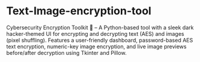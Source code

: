 # Text-Image-encryption-tool
Cybersecurity Encryption Toolkit 🔐 – A Python-based tool with a sleek dark hacker-themed UI for encrypting and decrypting text (AES) and images (pixel shuffling). Features a user-friendly dashboard, password-based AES text encryption, numeric-key image encryption, and live image previews before/after decryption using Tkinter and Pillow.
